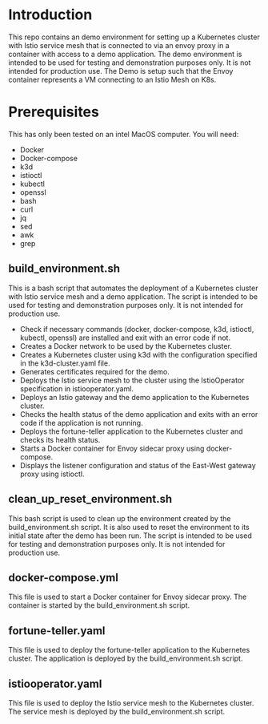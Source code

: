 # Introduction 
This repo contains an demo environment for setting up a Kubernetes cluster with Istio service mesh that is connected to via an envoy proxy in a container with access to a demo application. The demo environment is intended to be used for testing and demonstration purposes only. It is not intended for production use.  The Demo is setup such that the Envoy container represents a VM connecting to an Istio Mesh on K8s.

# Prerequisites
This has only been tested on an intel MacOS computer.  You will need:
* Docker
* Docker-compose
* k3d
* istioctl
* kubectl
* openssl
* bash
* curl
* jq
* sed
* awk
* grep


## build_environment.sh 
This is a bash script that automates the deployment of a Kubernetes cluster with Istio service mesh and a demo application. The script is intended to be used for testing and demonstration purposes only. It is not intended for production use.
* Check if necessary commands (docker, docker-compose, k3d, istioctl, kubectl, openssl) are installed and exit with an error code if not.
* Creates a Docker network to be used by the Kubernetes cluster.
* Creates a Kubernetes cluster using k3d with the configuration specified in the k3d-cluster.yaml file.
* Generates certificates required for the demo.
* Deploys the Istio service mesh to the cluster using the IstioOperator specification in istiooperator.yaml.
* Deploys an Istio gateway and the demo application to the Kubernetes cluster.
* Checks the health status of the demo application and exits with an error code if the application is not running.
* Deploys the fortune-teller application to the Kubernetes cluster and checks its health status.
* Starts a Docker container for Envoy sidecar proxy using docker-compose.
* Displays the listener configuration and status of the East-West gateway proxy using istioctl.

## clean_up_reset_environment.sh
This bash script is used to clean up the environment created by the build_environment.sh script. It is also used to reset the environment to its initial state after the demo has been run. The script is intended to be used for testing and demonstration purposes only. It is not intended for production use.

## docker-compose.yml
This file is used to start a Docker container for Envoy sidecar proxy. The container is started by the build_environment.sh script.

## fortune-teller.yaml
This file is used to deploy the fortune-teller application to the Kubernetes cluster. The application is deployed by the build_environment.sh script.

## istiooperator.yaml
This file is used to deploy the Istio service mesh to the Kubernetes cluster. The service mesh is deployed by the build_environment.sh script.


